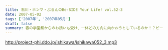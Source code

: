 ```yaml
---
title: 石川・ホンマ・ぶるんのBe-SIDE Your Life! vol.52-3
date: 2007-05-02
tags: ['2007年', '2007年05月']
draft: false
summary: 春の学園祭からのお誘いも受け、一体どの方向に向かおうとしているのか！？ビーサイ。そしてすでに秋は地方講演！？このGW明けも様々な「動き」を画策しとりますのでビーサイをお聴き逃しのなきよう・・・NAMAE
---
```


http://project-phi.ddo.jp/ishikawa/ishikawa052_3.mp3
